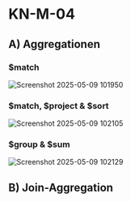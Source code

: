 # KN-M-04

## A) Aggregationen

### $match
![Screenshot 2025-05-09 101950](https://github.com/user-attachments/assets/18db5c16-569c-41a4-b4fd-dc9de779f6a8)

### $match, $project & $sort
![Screenshot 2025-05-09 102105](https://github.com/user-attachments/assets/24df50b9-21b6-4d34-a19f-668ca3c8cc14)

### $group & $sum
![Screenshot 2025-05-09 102129](https://github.com/user-attachments/assets/c37d651a-1c5e-4bee-b237-ed5fb6a58561)

## B) Join-Aggregation
